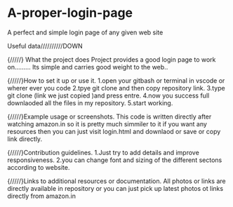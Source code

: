 # A-proper-login-page
A perfect and simple login page of any given web site

Useful data//////////DOWN

{/////}     What the project does
Project provides a good login page to work on.........
Its simple and carries good weight to the web..


{/////}How to set it up or use it.
1.open your gitbash or terminal in vscode or wherer ever you code 
2.tpye git clone and then copy repository link.
3.type git clone (link we just copied )and press entre.
4.now you success full downlaoded all the files in my repository.
5.start working.


{/////}Example usage or screenshots.
This code is written directly after watching amazon.in so it is pretty much simmiler to it if you want any
resources then you can just visit login.html and downlaod or save or copy link directly.



{/////}Contribution guidelines.
1.Just try to add details and improve responsiveness.
2.you can change font and sizing of the different sectons according to website.


{/////}Links to additional resources or documentation.
All photos or links are directly available in repository or you can just pick up latest photos ot links directly from amazon.in
